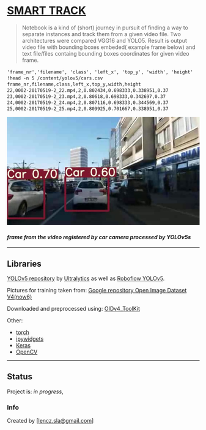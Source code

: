 # [SMART TRACK](https://github.com/len-sla/SMART_TRACK/blob/main/smart_track_Rev_B.ipynb)
>Notebook is a kind of (short) journey in pursuit of finding a way to separate instances and track them from a given video file.
Two architectures were compared VGG16 and YOLO5.
Result is output video file with bounding boxes embeded( example frame below) and text file/files containg bounding boxes coordinates 
for given video frame.

```
'frame_nr','filename', 'class', 'left_x', 'top_y', 'width', 'height'
!head -n 5 /content/yolov5/cars.csv
frame_nr,filename,class,left_x,top_y,width,height
22,0002-20170519-2_22.mp4,2,0.802434,0.698333,0.338951,0.37
23,0002-20170519-2_23.mp4,2,0.80618,0.698333,0.342697,0.37
24,0002-20170519-2_24.mp4,2,0.807116,0.698333,0.344569,0.37
25,0002-20170519-2_25.mp4,2,0.809925,0.701667,0.338951,0.37

```




![### YOLOV6S in action ](cars.jpg)

#### _frame from the video registered by car camera processed by YOLOv5s_
---



## Libraries
[YOLOv5 repository](https://github.com/ultralytics/yolov5) by [Ultralytics](https://www.ultralytics.com/) as well as 
[Roboflow YOLOv5](https://blog.roboflow.ai/how-to-train-yolov5-on-a-custom-dataset/). 

Pictures for training taken from:
[Google repository Open Image Dataset V4(now6)](https://storage.googleapis.com/openimages/web/index.html)

Downloaded and preprocessed using:
[OIDv4_ToolKit](https://github.com/EscVM/OIDv4_ToolKit)

Other:

* [torch](https://pytorch.org/)
* [ipywidgets](https://ipywidgets.readthedocs.io/en/stable/)
* [Keras](https://keras.io/)
* [OpenCV](https://opencv.org/)





---



## Status
Project is: _in progress_, 



### Info
Created by [lencz.sla@gmail.com]
